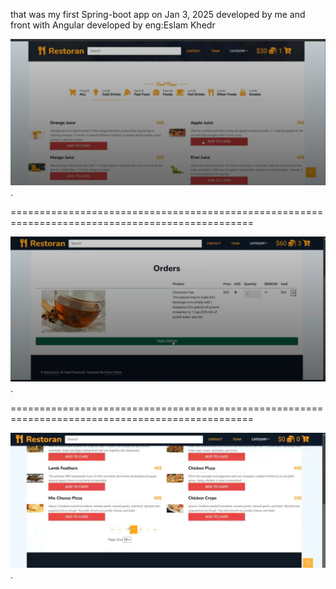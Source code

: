 that was my first Spring-boot app on Jan 3, 2025 developed by me and front with Angular developed by eng:Eslam Khedr

![image alt](https://github.com/yuosef33/Resturant/blob/master/RES1.png?raw=true).

================================================================================================

![image alt](https://github.com/yuosef33/Resturant/blob/master/RES2.png?raw=true).

================================================================================================

![image alt](https://github.com/yuosef33/Resturant/blob/master/RES3.png?raw=true).

